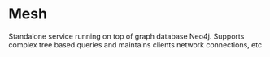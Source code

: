 # Mesh
Standalone service running on top of graph database Neo4j. Supports complex tree based queries and maintains clients network connections, etc
